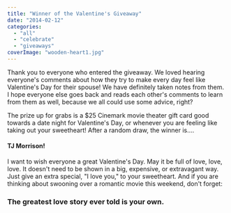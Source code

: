 ```yaml
---
title: "Winner of the Valentine's Giveaway"
date: "2014-02-12"
categories: 
  - "all"
  - "celebrate"
  - "giveaways"
coverImage: "wooden-heart1.jpg"
---
```


Thank you to everyone who entered the giveaway. We loved hearing everyone's comments about how they try to make every day feel like Valentine's Day for their spouse! We have definitely taken notes from them. I hope everyone else goes back and reads each other's comments to learn from them as well, because we all could use some advice, right?

The prize up for grabs is a $25 Cinemark movie theater gift card good towards a date night for Valentine's Day, or whenever you are feeling like taking out your sweetheart! After a random draw, the winner is....

#### TJ Morrison!

I want to wish everyone a great Valentine's Day. May it be full of love, love, love. It doesn't need to be shown in a big, expensive, or extravagant way. Just give an extra special, "I love you," to your sweetheart. And if you are thinking about swooning over a romantic movie this weekend, don't forget:

### The greatest love story ever told is your own.
